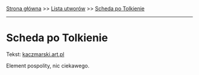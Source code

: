 [Strona główna](../index.md) >> [Lista utworów](../list.md) >> [Scheda po Tolkienie](540.md)

---

# Scheda po Tolkienie

Tekst: [kaczmarski.art.pl](https://www.kaczmarski.art.pl/tworczosc/wiersze/scheda-po-tolkienie/)

Element pospolity, nic ciekawego.